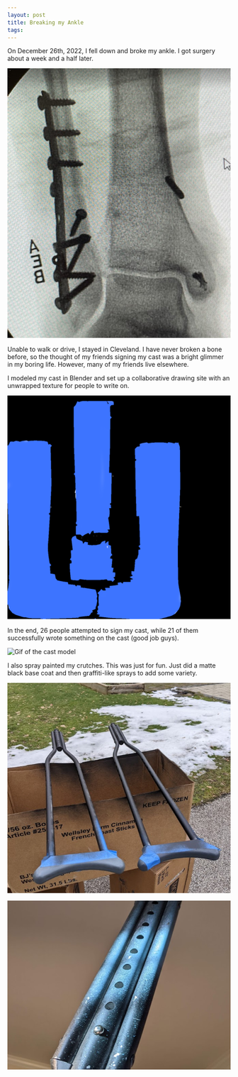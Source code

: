 ```yaml
---
layout: post
title: Breaking my Ankle
tags: 
---
```


On December 26th, 2022, I fell down and broke my ankle. I got surgery about a week and a half later.

![Picture of screws in leg](/blog/img/ankle/1.png)

Unable to walk or drive, I stayed in Cleveland. I have never broken a bone before, so the thought of my friends signing my cast was a bright glimmer in my boring life. However, many of my friends live elsewhere.

I modeled my cast in Blender and set up a collaborative drawing site with an unwrapped texture for people to write on.

![Picture of screws in leg](/blog/img/ankle/2.png)

In the end, 26 people attempted to sign my cast, while 21 of them successfully wrote something on the cast (good job guys).

![Gif of the cast model](/blog/img/ankle/cast.gif)

I also spray painted my crutches. This was just for fun. Just did a matte black base coat and then graffiti-like sprays to add some variety.

![Picture of screws in leg](/blog/img/ankle/3.png)

![Picture of screws in leg](/blog/img/ankle/4.png)